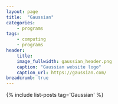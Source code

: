 ```yaml
---
layout: page
title:  "Gaussian"
categories:
    - programs
tags:
    - computing
    - programs
header: 
    title: 
    image_fullwidth: gaussian_header.png
    caption: "Gaussian website logo"
    caption_url: https://gaussian.com/
breadcrumb: true
---
```




{% include list-posts tag='Gaussian' %}

